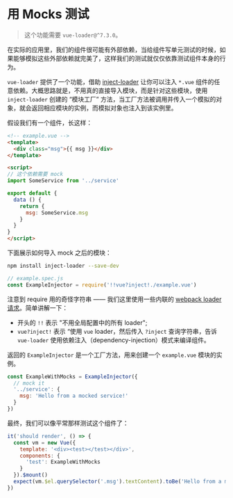 # 用 Mocks 测试

> 这个功能需要 `vue-loader@^7.3.0`。

在实际的应用里，我们的组件很可能有外部依赖，当给组件写单元测试的时候，如果能够模拟这些外部依赖就完美了，这样我们的测试就仅仅依靠测试组件本身的行为。

`vue-loader` 提供了一个功能，借助 [inject-loader](https://github.com/plasticine/inject-loader) 让你可以注入 `*.vue` 组件的任意依赖。大概思路就是，不用真的直接导入模块，而是针对这些模块，使用 `inject-loader` 创建的 “模块工厂” 方法，当工厂方法被调用并传入一个模拟的对象，就会返回相应模块的实例，而模拟对象也注入到该实例里。

假设我们有一个组件，长这样：

``` html
<!-- example.vue -->
<template>
  <div class="msg">{{ msg }}</div>
</template>

<script>
// 这个依赖需要 mock
import SomeService from '../service'

export default {
  data () {
    return {
      msg: SomeService.msg
    }
  }
}
</script>
```

下面展示如何导入 mock 之后的模块：

``` bash
npm install inject-loader --save-dev
```

``` js
// example.spec.js
const ExampleInjector = require('!!vue?inject!./example.vue')
```

注意到 require 用的奇怪字符串 —— 我们这里使用一些内联的 [webpack loader 请求](https://webpack.github.io/docs/loaders.html)。简单讲解一下：

- 开头的 `!!` 表示 "不用全局配置中的所有 loader";
- `vue?inject!` 表示 “使用 `vue` loader，然后传入 `?inject` 查询字符串，告诉 `vue-loader` 使用依赖注入（dependency-injection）模式来编译组件。

返回的 `ExampleInjector` 是一个工厂方法，用来创建一个 `example.vue` 模块的实例。

``` js
const ExampleWithMocks = ExampleInjector({
  // mock it
  '../service': {
    msg: 'Hello from a mocked service!'
  }
})
```

最终，我们可以像平常那样测试这个组件了：

``` js
it('should render', () => {
  const vm = new Vue({
    template: '<div><test></test></div>',
    components: {
      'test': ExampleWithMocks
    }
  }).$mount()
  expect(vm.$el.querySelector('.msg').textContent).toBe('Hello from a mocked service!')
})
```
